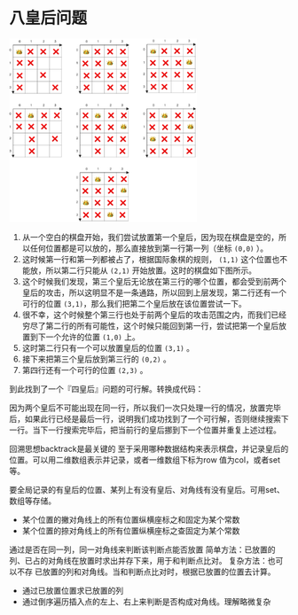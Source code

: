 # 八皇后问题

<img src="八皇后.png" alt="八皇后" style="zoom: 33%;" />

1. 从一个空白的棋盘开始，我们尝试放置第一个皇后，因为现在棋盘是空的，所以任何位置都是可以放的，那么直接放到第一行第一列（坐标 `(0,0)` ）。
2. 这时候第一行和第一列都被占了，根据国际象棋的规则， `(1,1)` 这个位置也不能放，所以第二行只能从 `(2,1)` 开始放置。这时的棋盘如下图所示。
3. 这个时候我们发现，第三个皇后无论放在第三行的哪个位置，都会受到前两个皇后的攻击，所以这明显不是一条通路，所以回到上层发现，第二行还有一个可行的位置 `(3,1)`，那么我们把第二个皇后放在该位置尝试一下。
4. 很不幸，这个时候整个第三行也处于前两个皇后的攻击范围之内，而我们已经穷尽了第二行的所有可能性，这个时候只能回到第一行，尝试把第一个皇后放置到下一个允许的位置 `(1,0)` 上。
5. 这时第二行只有一个可以放置皇后的位置 `(3,1)` 。
6. 接下来把第三个皇后放到第三行的 `(0,2)` 。
7. 第四行还有一个可行的位置 `(2,3)` 。

到此找到了一个『四皇后』问题的可行解。转换成代码：

因为两个皇后不可能出现在同一行，所以我们一次只处理一行的情况，放置完毕后，如果此行已经是最后一行，说明我们成功找到了一个可行解，否则继续搜索下一行。当下一行搜索完毕后，把当前行的皇后挪到下一个位置并重复上述过程。

回溯思想backtrack是最关键的
至于采用哪种数据结构来表示棋盘，并记录皇后的位置。可以用二维数组表示并记录，或者一维数组下标为row 值为col，或者set等。

要全局记录的有皇后的位置、某列上有没有皇后、对角线有没有皇后。可用set、数组等存储。
 - 某个位置的撇对角线上的所有位置纵横座标之和固定为某个常数
 - 某个位置的捺对角线上的所有位置纵横座标之查固定为某个常数

通过是否在同一列，同一对角线来判断该判断点能否放置
简单方法：已放置的列、已占的对角线在放置时求出并存下来，用于和判断点比对。
复杂方法：也可以不存 已放置的列和对角线。当和判断点比对时，根据已放置的位置去计算。
- 通过已放置位置求已放置的列
- 通过倒序遍历插入点的左上、右上来判断是否构成对角线。理解略微复杂
